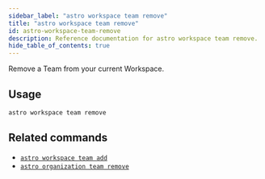 ```yaml
---
sidebar_label: "astro workspace team remove"
title: "astro workspace team remove"
id: astro-workspace-team-remove
description: Reference documentation for astro workspace team remove.
hide_table_of_contents: true
---
```


Remove a Team from your current Workspace. 

## Usage

```sh
astro workspace team remove
```

## Related commands

- [`astro workspace team add`](cli/astro-workspace-team-add.md)
- [`astro organization team remove`](cli/astro-organization-team-delete.md)

